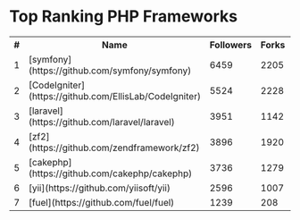 Top Ranking PHP Frameworks
==========================

<table><tr><th>#</th><th>Name</th><th>Followers</th><th>Forks</th><th>Issues</th></tr><tr><td>1</td><td>[symfony](https://github.com/symfony/symfony)</td><td>6459</td><td>2205</td><td>600</td></tr><tr><td>2</td><td>[CodeIgniter](https://github.com/EllisLab/CodeIgniter)</td><td>5524</td><td>2228</td><td>203</td></tr><tr><td>3</td><td>[laravel](https://github.com/laravel/laravel)</td><td>3951</td><td>1142</td><td>32</td></tr><tr><td>4</td><td>[zf2](https://github.com/zendframework/zf2)</td><td>3896</td><td>1920</td><td>250</td></tr><tr><td>5</td><td>[cakephp](https://github.com/cakephp/cakephp)</td><td>3736</td><td>1279</td><td>30</td></tr><tr><td>6</td><td>[yii](https://github.com/yiisoft/yii)</td><td>2596</td><td>1007</td><td>484</td></tr><tr><td>7</td><td>[fuel](https://github.com/fuel/fuel)</td><td>1239</td><td>208</td><td>1</td></tr>
